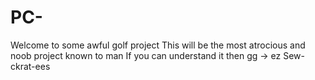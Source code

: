 # PC-
Welcome to some awful golf project
This will be the most atrocious and noob project known to man
If you can understand it then gg -> ez
Sew-ckrat-ees
